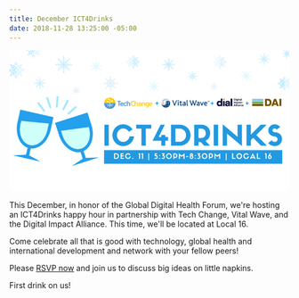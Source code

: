 ```yaml
---
title: December ICT4Drinks
date: 2018-11-28 13:25:00 -05:00
---
```


![https _cdn.evbuc.com_images_53299219_143298100909_1_original.jpg.png](/uploads/https%20_cdn.evbuc.com_images_53299219_143298100909_1_original.jpg.png)

This December, in honor of the Global Digital Health Forum, we're hosting an ICT4Drinks happy hour in partnership with Tech Change, Vital Wave, and the Digital Impact Alliance. This time, we'll be located at Local 16.

Come celebrate all that is good with technology, global health and international development and network with your fellow peers!

Please [RSVP now](https://www.eventbrite.com/e/december-ict4drinks-tickets-52533689680) and join us to discuss big ideas on little napkins.

First drink on us!
